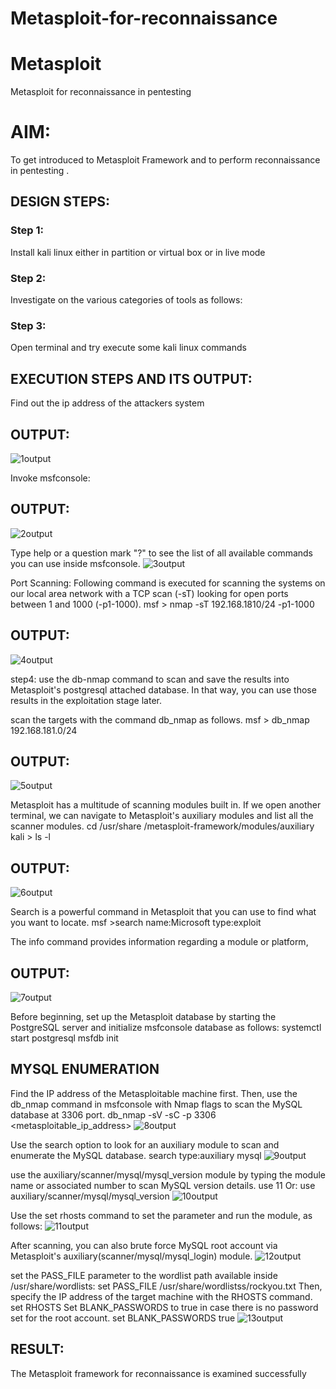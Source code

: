 # Metasploit-for-reconnaissance
# Metasploit
Metasploit for reconnaissance in pentesting

# AIM:

To get introduced to Metasploit Framework and to  perform reconnaissance  in pentesting .

## DESIGN STEPS:

### Step 1:

Install kali linux either in partition or virtual box or in live mode

### Step 2:

Investigate on the various categories of tools as follows:

### Step 3:

Open terminal and try execute some kali linux commands

## EXECUTION STEPS AND ITS OUTPUT:
Find out the ip address of the attackers system
## OUTPUT:
![1output](https://github.com/viswapriyaG/Metasploit-for-reconnaissance/assets/131427787/822d42ce-881a-45e7-8118-d9058f0d425d)

Invoke msfconsole:
## OUTPUT:
![2output](https://github.com/viswapriyaG/Metasploit-for-reconnaissance/assets/131427787/ec3be23d-3ebc-44ce-af1d-de3cef490f5e)

Type help or a question mark "?" to see the list of all available commands you can use inside msfconsole.
![3output](https://github.com/viswapriyaG/Metasploit-for-reconnaissance/assets/131427787/e9aef51c-1134-468f-b757-be09f4696d93)

Port Scanning:
Following command is executed for scanning the systems on our local area network with a TCP scan (-sT) looking for open ports between 1 and 1000 (-p1-1000).
msf >  nmap -sT 192.168.1810/24 -p1-1000
## OUTPUT:
![4output](https://github.com/viswapriyaG/Metasploit-for-reconnaissance/assets/131427787/8cee3a0a-a2f8-4a81-97d5-e798bc661d8a)

step4:
use the db-nmap command to scan and save the results into Metasploit's postgresql attached database. In that way, you can use those results in the exploitation stage later.

scan the targets with the command db_nmap as follows.
msf > db_nmap 192.168.181.0/24
## OUTPUT:
![5output](https://github.com/viswapriyaG/Metasploit-for-reconnaissance/assets/131427787/d33c35df-48f8-4988-9f7a-3aebe8cbfcc4)

Metasploit has a multitude of scanning modules built in. If we open another terminal, we can navigate to Metasploit's auxiliary modules and list all the scanner modules.
cd /usr/share /metasploit-framework/modules/auxiliary
kali > ls -l
## OUTPUT:
![6output](https://github.com/viswapriyaG/Metasploit-for-reconnaissance/assets/131427787/dbede6d3-71a2-491c-a94c-2cb81ebec7a4)

Search is a powerful command in Metasploit that you can use to find what you want to locate. 
msf >search name:Microsoft type:exploit

The info command provides information regarding a module or platform,
## OUTPUT:
![7output](https://github.com/viswapriyaG/Metasploit-for-reconnaissance/assets/131427787/8a3adbd5-c2df-4fa6-b871-0bed0adef978)

Before beginning, set up the Metasploit database by starting the PostgreSQL server and initialize msfconsole database as follows:
systemctl start postgresql
msfdb init
## MYSQL ENUMERATION
Find the IP address of the Metasploitable machine first. Then, use the db_nmap command in msfconsole with Nmap flags to scan the MySQL database at 3306 port.
db_nmap -sV -sC -p 3306 <metasploitable_ip_address>
![8output](https://github.com/viswapriyaG/Metasploit-for-reconnaissance/assets/131427787/b6691614-ea30-45ee-86c6-6a35baa7d1b1)

Use the search option to look for an auxiliary module to scan and enumerate the MySQL database.
search type:auxiliary mysql
![9output](https://github.com/viswapriyaG/Metasploit-for-reconnaissance/assets/131427787/c6e96a50-acc4-435a-88a8-d7c68bf9182d)

use the auxiliary/scanner/mysql/mysql_version module by typing the module name or associated number to scan MySQL version details.
use 11
Or:
use auxiliary/scanner/mysql/mysql_version
![10output](https://github.com/viswapriyaG/Metasploit-for-reconnaissance/assets/131427787/bf121663-f52c-4841-a7df-8232a8e3b9fe)

Use the set rhosts command to set the parameter and run the module, as follows:
![11output](https://github.com/viswapriyaG/Metasploit-for-reconnaissance/assets/131427787/e44bb7bd-79c2-4606-be3a-f3187e97151e)

After scanning, you can also brute force MySQL root account via Metasploit's auxiliary(scanner/mysql/mysql_login) module.
![12output](https://github.com/viswapriyaG/Metasploit-for-reconnaissance/assets/131427787/48d34939-a0e3-4d68-a6ad-08cecc049b7e)

set the PASS_FILE parameter to the wordlist path available inside /usr/share/wordlists:
set PASS_FILE /usr/share/wordlistss/rockyou.txt
Then, specify the IP address of the target machine with the RHOSTS command.
set RHOSTS <metasploitable-ip-address>
Set BLANK_PASSWORDS to true in case there is no password set for the root account.
set BLANK_PASSWORDS true
![13output](https://github.com/viswapriyaG/Metasploit-for-reconnaissance/assets/131427787/29921cc4-b8f9-4a47-88b3-888175930bb2)


## RESULT:
The Metasploit framework for reconnaissance is  examined successfully

